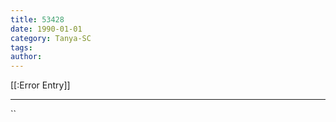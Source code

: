 ```yaml
---
title: 53428
date: 1990-01-01
category: Tanya-SC
tags: 
author: 
---
```


[[:Error Entry]]

---



``
